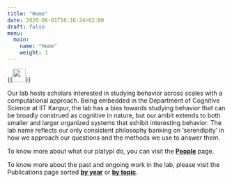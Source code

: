 ```yaml
---
title: "Home"
date: 2020-06-01T16:16:24+02:00
draft: false
menu:
  main:
    name: "Home"
    weight: 1
---
```


{{<image float="center" width="30em" frame="false" caption="PLATIPUS:  **P**robability **L**ogic **A**nd **T**heories of **I**nformation **P**rocessing **U**sed **S**erendipitously" src="img/platipus_lab_2023.jpg" >}}

Our lab hosts scholars interested in studying behavior across scales with a computational approach. Being embedded in the Department of Cognitive Science at IIT Kanpur, the lab has a bias towards studying behavior that can be broadly construed as cognitive in nature, but our ambit extends to both smaller and larger organized systems that exhibit interesting behavior. The lab name reflects our only consistent philosophy banking on ‘serendipity’ in how we approach our questions and the methods we use to answer them.

To know more about what our platypi do, you can visit the **[People](./people/)** page.

To know more about the past and ongoing work in the lab, please visit the Publications page sorted **[by year](./publications/by-year/)** or **[by topic](./publications/by-topic/)**.
